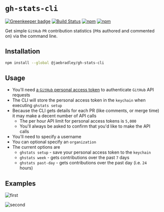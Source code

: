 # `gh-stats-cli`

[![Greenkeeper badge](https://badges.greenkeeper.io/jaebradley/gh-stats-cli.svg)](https://greenkeeper.io/)
[![Build Status](https://travis-ci.org/jaebradley/gh-stats-cli.svg?branch=master)](https://travis-ci.org/jaebradley/gh-stats-cli)
[![npm](https://img.shields.io/npm/dt/gh-stats-cli.svg)](https://www.npmjs.com/package/gh-stats-cli)
[![npm](https://img.shields.io/npm/v/gh-stats-cli.svg)](https://www.npmjs.com/package/gh-stats-cli)

Get simple `GitHub` `PR` contribution statistics (`PR`s authored and commented on) via the command line.

## Installation

```bash
npm install --global @jaebradley/gh-stats-cli
```

## Usage

* You'll need [a `GitHub` personal access token](https://help.github.com/articles/creating-a-personal-access-token-for-the-command-line/) to authenticate `GitHub` API requests
* The CLI will store the personal access token in the `keychain` when executing `ghstats setup`
* Because the CLI gets details for each PR (like comments, or merge time) it may make a decent number of API calls
  * The per hour API limit for personal access tokens is `5,000`
  * You'll always be asked to confirm that you'd like to make the API calls
* You'll need to specify a username
* You can optional specify an `organization`
* The current options are
  * `ghstats setup` - save your personal access token to the `keychain`
  * `ghstats week` - gets contributions over the past `7` days
  * `ghstats past-day` - gets contributions over the past day (i.e. `24` hours)

## Examples

![first](https://imgur.com/uUdwHUs.png)

![second](https://imgur.com/j15lN3e.png)
